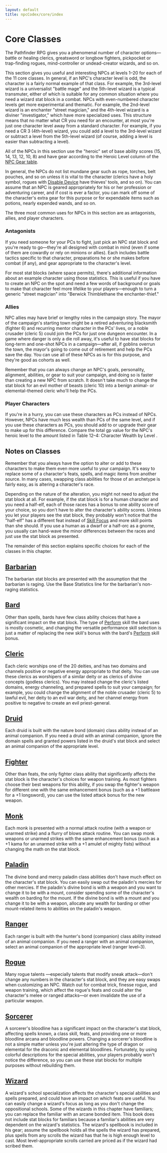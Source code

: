 ```yaml
---
layout: default
title: npcCodex/core/index
---
```

# Core Classes

The Pathfinder RPG gives you a phenomenal number of character options—battle or healing clerics, greatsword or longbow fighters, pickpocket or trap-finding rogues, mind-controller or undead-creator wizards, and so on.

This section gives you useful and interesting NPCs at levels 1–20 for each of the 11 core classes. In general, if an NPC's character level is odd, the character is a fairly normal example of that class. For example, the 3rd-level wizard is a universalist "battle mage" and the 5th-level wizard is a typical transmuter, either of which is suitable for any common situation where you need a wizard stat block in a combat. NPCs with even-numbered character levels get more experimental and thematic. For example, the 2nd-level wizard is an enchanter "street magician," and the 4th-level wizard is a diviner "investigator," which have more specialized uses. This structure means that no matter what CR you need for an encounter, at most you're just one character level away from a standard character. For example, if you need a CR 3 (4th-level) wizard, you could add a level to the 3rd-level wizard or subtract a level from the 5th-level wizard (of course, adding a level is easier than subtracting a level).

All of the NPCs in this section use the "heroic" set of base ability scores (15, 14, 13, 12, 10, 8) and have gear according to the Heroic Level column of the [NPC Gear table](creatingNPCs#_table-14-9-npc-gear).

In general, the NPCs do not list mundane gear such as rope, torches, belt pouches, and so on unless it is vital to the character (clerics have a holy symbol, rogues with [Disable Device](skills/disableDevice#_disable-device) have thieves' tools, and so on). You can assume that an NPC is geared appropriately for his or her profession or adventuring career, and if cost is ever a factor, you can mark off some of the character's extra gear for this purpose or for expendable items such as potions, nearly expended wands, and so on.

The three most common uses for NPCs in this section are as antagonists, allies, and player characters.

### Antagonists

If you need someone for your PCs to fight, just pick an NPC stat block and you're ready to go—they're all designed with combat in mind (even if some of them are cowardly or rely on minions or allies). Each includes battle tactics specific to that character, preparations he or she makes before combat (if any), and gear appropriate to the character's level.

For most stat blocks (where space permits), there's additional information about an example character using those statistics. This is useful if you have to create an NPC on the spot and need a few words of background or goals to make that character feel more lifelike to your players—enough to turn a generic "street magician" into "Berwick Thimblethane the enchanter-thief."

### Allies

NPC allies may have brief or lengthy roles in the campaign story. The mayor of the campaign's starting town might be a retired adventuring blacksmith (fighter 6) and recurring mentor character in the PCs' lives, or a noble crusader (cleric 5) could join the PCs for just one dungeon encounter. In a game where danger is only a die roll away, it's useful to have stat blocks for long-term and one-shot NPCs in a campaign—after all, if goblins overrun the town, the mayor's going to come out of retirement and help the PCs save the day. You can use all of these NPCs as is for this purpose, and they're good as cohorts as well.

Remember that you can always change an NPC's goals, personality, alignment, abilities, or gear to suit your campaign, and doing so is faster than creating a new NPC from scratch. It doesn't take much to change the stat block for an evil mother of beasts (cleric 10) into a benign animal- or elemental-themed cleric who'll help the PCs.

### Player Characters

If you're in a hurry, you can use these characters as PCs instead of NPCs. However, NPCs have much less wealth than PCs of the same level, and if you use these characters as PCs, you should add to or upgrade their gear to make up for this difference. Compare the total gp value for the NPC's heroic level to the amount listed in Table 12–4: Character Wealth by Level .

## Notes on Classes

Remember that you always have the option to alter or add to these characters to make them even more useful to your campaign. It's easy to replace some of a character's feats, spells, and magic items from another source. In many cases, swapping class abilities for those of an archetype is fairly easy, as is altering a character's race.

Depending on the nature of the alteration, you might not need to adjust the stat block at all. For example, if the stat block is for a human character and you need a half-elf, each of those races has a bonus to one ability score of your choice, so you don't have to alter the character's ability scores. Unless you let your players see the stat block, they probably won't notice that the "half-elf" has a different feat instead of [Skill Focus](feats#_skill-focus) and more skill points than she should. If you use a human as a dwarf or a half-orc as a gnome, you usually can hand-wave the minor differences between the races and just use the stat block as presented.

The remainder of this section explains specific choices for each of the classes in this chapter.

## [Barbarian](npcCodex/core/barbarian)

The barbarian stat blocks are presented with the assumption that the barbarian is raging. Use the Base Statistics line for the barbarian's non-raging statistics.

## [Bard](npcCodex/core/bard)

Other than spells, bards have few class ability choices that have a significant impact on the stat block. The type of [Perform](skills/perform#_perform) skill the bard uses is mostly cosmetic, and changing the versatile performance skill selection is just a matter of replacing the new skill's bonus with the bard's [Perform](skills/perform#_perform) skill bonus.

## [Cleric](npcCodex/core/cleric)

Each cleric worships one of the 20 deities, and has two domains and channels positive or negative energy appropriate to that deity. You can use these clerics as worshipers of a similar deity or as clerics of divine concepts (godless clerics). You may instead change the cleric's listed domains, energy channeling, and prepared spells to suit your campaign; for example, you could change the alignment of the noble crusader (cleric 5) to lawful evil, her deity to an evil war deity, and her channel energy from positive to negative to create an evil priest-general.

## [Druid](npcCodex/core/druid)

Each druid is built with the nature bond (domain) class ability instead of an animal companion. If you need a druid with an animal companion, ignore the domain spells and granted powers listed in the druid's stat block and select an animal companion of the appropriate level.

## [Fighter](npcCodex/core/fighter)

Other than feats, the only fighter class ability that significantly affects the stat block is the character's choices for weapon training. As most fighters choose their best weapons for this ability, if you swap the fighter's weapon for different one with the same enhancement bonus (such as a +1 battleaxe for a +1 longsword), you can use the listed attack bonus for the new weapon.

## [Monk](npcCodex/core/monk)

Each monk is presented with a normal attack routine (with a weapon or unarmed strike) and a flurry of blows attack routine. You can swap monk weapons or unarmed strikes with the same enhancement bonus (such as a +1 kama for an unarmed strike with a +1 amulet of mighty fists) without changing the math on the stat block.

## [Paladin](npcCodex/core/paladin)

The divine bond and mercy paladin class abilities don't have much effect on the character's stat block. You can easily swap out the paladin's mercies for other mercies. If the paladin's divine bond is with a weapon and you want to change it to be with a mount, consider spending some of the character's wealth on barding for the mount. If the divine bond is with a mount and you change it to be with a weapon, allocate any wealth for barding or other mount-related items to abilities on the paladin's weapon.

## [Ranger](npcCodex/core/ranger)

Each ranger is built with the hunter's bond (companion) class ability instead of an animal companion. If you need a ranger with an animal companion, select an animal companion of the appropriate level (ranger level–3).

## [Rogue](npcCodex/core/rogue)

Many rogue talents —especially talents that modify sneak attack—don't change any numbers in the character's stat block, and they are easy swaps when customizing an NPC. Watch out for combat trick, finesse rogue, and weapon training, which affect the rogue's feats and could alter the character's melee or ranged attacks—or even invalidate the use of a particular weapon.

## [Sorcerer](npcCodex/core/sorcerer)

A sorcerer's bloodline has a significant impact on the character's stat block, affecting spells known, a class skill, feats, and providing one or more bloodline arcana and bloodline powers. Changing a sorcerer's bloodline is not a simple matter unless you're just altering the type of dragon or elemental for the draconic and elemental bloodlines. Fortunately, by using colorful descriptions for the special abilities, your players probably won't notice the difference, so you can use these stat blocks for multiple purposes without rebuilding them.

## [Wizard](npcCodex/core/wizard)

A wizard's school specialization affects the character's special abilities and spells prepared, and could have an impact on which feats are useful. You can easily change a wizard's focus as long as you don't change the oppositional schools. Some of the wizards in this chapter have familiars; you can replace the familiar with an arcane bonded item. This book does not include stat blocks for familiars because a familiar's abilities are very dependent on the wizard's statistics. The wizard's spellbook is included in his gear; assume the spellbook holds all the spells the wizard has prepared, plus spells from any scrolls the wizard has that he is high enough level to cast. Most level-appropriate scrolls carried are priced as if the wizard had scribed them.

